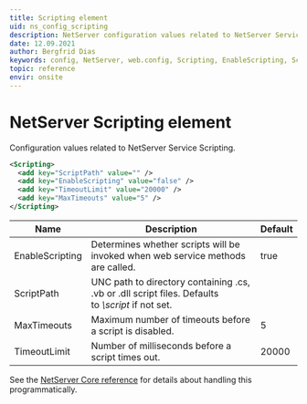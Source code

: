 ```yaml
---
title: Scripting element
uid: ns_config_scripting
description: NetServer configuration values related to NetServer Service Scripting.
date: 12.09.2021
author: Bergfrid Dias
keywords: config, NetServer, web.config, Scripting, EnableScripting, ScriptPath, MaxTimeouts, TimeoutLimit
topic: reference
envir: onsite
---
```


# NetServer Scripting element

Configuration values related to NetServer Service Scripting.

```XML
<Scripting>
  <add key="ScriptPath" value="" />
  <add key="EnableScripting" value="false" />
  <add key="TimeoutLimit" value="20000" />
  <add key="MaxTimeouts" value="5" />
</Scripting>
```

| Name | Description | Default |
|---|---|---|
| EnableScripting | Determines whether scripts will be invoked when web service methods are called. | true |
| ScriptPath | UNC path to directory containing .cs, .vb or .dll script files. Defaults to *\script* if not set. | |
| MaxTimeouts | Maximum number of timeouts before a script is disabled. | 5 |
| TimeoutLimit | Number of milliseconds before a script times out. | 20000 |

See the [NetServer Core reference][1] for details about handling this programmatically.

<!-- Referenced links -->
[1]: <xref:SuperOffice.Configuration.ConfigFile.Scripting>
